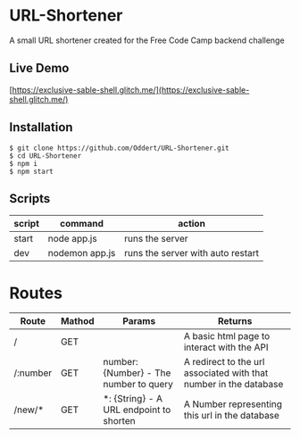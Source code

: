 # URL-Shortener
A small URL shortener created for the Free Code Camp backend challenge


## Live Demo
[https://exclusive-sable-shell.glitch.me/](https://exclusive-sable-shell.glitch.me/)

## Installation
```
$ git clone https://github.com/Oddert/URL-Shortener.git
$ cd URL-Shortener
$ npm i
$ npm start
```

## Scripts
| script | command                                        | action
|--------|------------------------------------------------|------------------------------------------------|
| start  | node app.js                                    | runs the server                                |
| dev | nodemon app.js                                 | runs the server with auto restart              |

# Routes
| Route  | Mathod | Params  | Returns
|--------|-------------------|----|----|
| /        | GET |  | A basic html page to interact with the API |
| /:number | GET | number: {Number} - The number to query | A redirect to the url associated with that number in the database |
| /new/*   | GET | *: {String} - A URL endpoint to shorten | A Number representing this url in the database |



<!-- _Please Note_

This app was developed on an older version of MongoDB which can be used by running `oldApp.js`

The version for MongoDB 3.0.7 is `app.js` and is set to auto-run on glitch.com -->